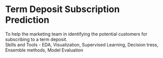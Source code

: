 # Term Deposit Subscription Prediction
 To help the marketing team in identifying the potential customers for subscribing to a term deposit.  
 Skills and Tools - EDA, Visualization, Supervised Learning, Decision tress, Ensemble methods, Model Evaluation
